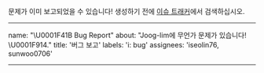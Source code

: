 문제가 이미 보고되었을 수 있습니다!
생성하기 전에 [이슈 트래커](../)에서 검색하십시오.

---

name: "\U0001F41B Bug Report"
about: "Joog-lim에 무언가 문제가 있습니다! \U0001F914."
title: '버그 보고'
labels: 'i: bug'
assignees: 'iseolin76, sunwoo0706'

---
